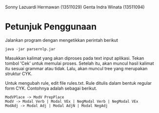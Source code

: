 Sonny Lazuardi Hermawan (13511029)
Genta Indra Winata (13511094)

# Petunjuk Penggunaan

Jalankan program dengan mengetikkan perintah berikut

    java -jar parsernlp.jar

Masukkan kalimat yang akan diproses pada text input aplikasi. Tekan tombol 'Cek' untuk memulai proses. Setelah itu, akan muncul hasil kalimat itu sesuai grammar atau tidak. Lalu, akan muncul tree yang merupakan struktur CYK.

Untuk mengubah rule, edit file rules.txt. Rule ditulis dalam bentuk regular form CYK. Contohnya adalah sebagai berikut.

    ModVPlace -> ModV PrepPlace
    ModV -> Modal Verb | Modal VEx | NegModal Verb | NegModal VEx
    ModAdj -> Modal Adj | Modal AdjN | Modal NegAdj



